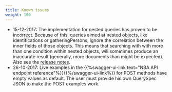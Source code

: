 ```yaml
---
title: Known issues
weight: 100
---
```


* 15-12-2017: The implementation for nested queries has proven to be
  incorrect. Because of this, queries aimed at nested objects, like
  identifications or gatheringPersons, ignore the correlation between
  the inner fields of those objects. This means that searching with
  with more than one condition within nested objects, will sometimes
  produce an inaccurate result (generally, more documents than might
  be expected). Also see the
  [release notes](http://api.biodiversitydata.nl/v2/release-notes).
* 26-10-2017: Live examples in the 
  {{%swagger-ui-link text="NBA API endpoint reference"%}}{{%/swagger-ui-link%}} 
  for POST methods have
  empty values as default. The user must provide his own QuerySpec
  JSON to make the POST examples work.
  
